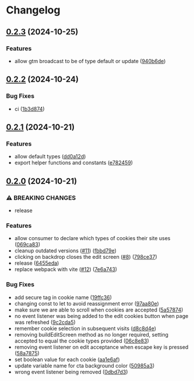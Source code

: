 # Changelog

## [0.2.3](https://github.com/krystal/crumbs/compare/v0.2.2...v0.2.3) (2024-10-25)


### Features

* allow gtm broadcast to be of type default or update ([940b6de](https://github.com/krystal/crumbs/commit/940b6de1b14dbd478a74be23b5f8cfbbc996144f))

## [0.2.2](https://github.com/krystal/crumbs/compare/v0.2.1...v0.2.2) (2024-10-24)


### Bug Fixes

* ci ([1b3d874](https://github.com/krystal/crumbs/commit/1b3d874fb5bbf7b5b7b8330895e1925bb0ced5fe))

## [0.2.1](https://github.com/krystal/crumbs/compare/v0.2.0...v0.2.1) (2024-10-21)


### Features

* allow default types ([dd0a12d](https://github.com/krystal/crumbs/commit/dd0a12d607eddb364b08754e4a478eca1dd6ef68))
* export helper functions and constants ([e782459](https://github.com/krystal/crumbs/commit/e78245997288800a43a1967be4190670f96d48a8))

## [0.2.0](https://github.com/krystal/crumbs/compare/v0.1.9...v0.2.0) (2024-10-21)


### ⚠ BREAKING CHANGES

* release

### Features

* allow consumer to declare which types of cookies their site uses ([069ca83](https://github.com/krystal/crumbs/commit/069ca83f0fcfd1b21f3cccc2cad19c95004aea76))
* cleanup outdated versions ([#11](https://github.com/krystal/crumbs/issues/11)) ([fbbd79e](https://github.com/krystal/crumbs/commit/fbbd79e9144534c686fd2ea22e87f5837848416c))
* clicking on backdrop closes the edit screen ([#8](https://github.com/krystal/crumbs/issues/8)) ([798ce37](https://github.com/krystal/crumbs/commit/798ce37a6e0b287676c845bde169cc3e47b34a09))
* release ([6455eda](https://github.com/krystal/crumbs/commit/6455edabfaa8867506f902f86abd6732daca503e))
* replace webpack with vite ([#12](https://github.com/krystal/crumbs/issues/12)) ([7e6a743](https://github.com/krystal/crumbs/commit/7e6a743d93388e8c8b38b55bbd6b076b6303c16f))


### Bug Fixes

* add secure tag in cookie name ([19ffc36](https://github.com/krystal/crumbs/commit/19ffc36bf589389cba3eff3cfc68f07a9d780404))
* changing const to let to avoid reassignment error ([97aa80e](https://github.com/krystal/crumbs/commit/97aa80ea75e1b796f053fd1e099588ed746f52e5))
* make sure we are able to scroll when cookies are accepted ([5a57874](https://github.com/krystal/crumbs/commit/5a5787413ff4fa284c1fe981ad9aa51b6f4e1ce7))
* no event listener was being added to the edit cookies button when page was refreshed ([9c2cda5](https://github.com/krystal/crumbs/commit/9c2cda5edc34d77a4d23dd56dd86620680c7c0f6))
* remember cookie selection in subsequent visits ([d8c8d4e](https://github.com/krystal/crumbs/commit/d8c8d4e058265dc79930e94195cf6d2009889401))
* removing buildEditScreen method as no longer required, setting accepted to equal the cookie types provided ([06c8e83](https://github.com/krystal/crumbs/commit/06c8e837e1ae682289ebdd4be5f1b1249ed609ea))
* removing event listener on edit acceptance when escape key is pressed ([58a7875](https://github.com/krystal/crumbs/commit/58a78756d8fd9da73b1fe11dfd4ac4510239abd7))
* set boolean value for each cookie ([aa1e6af](https://github.com/krystal/crumbs/commit/aa1e6af731a033255adb70d30f9ccdb7ba972b48))
* update variable name for cta background color ([50985a3](https://github.com/krystal/crumbs/commit/50985a391c4d079b40f451980a71545d16cc2c4d))
* wrong event listener being removed ([0dbd7d3](https://github.com/krystal/crumbs/commit/0dbd7d3d6281082fe39bc1d72ff174806f42a268))
